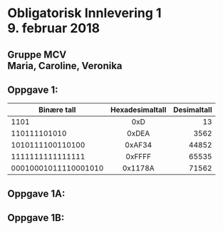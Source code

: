 
<h1>Obligatorisk Innlevering 1<br>
9. februar 2018</h1>
<h2>Gruppe MCV <br>
Maria, Caroline, Veronika</h2>

<h2>Oppgave 1:</h2>

| Binære tall          | Hexadesimaltall | Desimaltall |
| -------------        |:-------------:  | -----:      |
| 1101                 | 0xD             | 13          |
| 110111101010         | 0xDEA           | 3562        |
| 1010111100110100     | 0xAF34          | 44852       |
| 1111111111111111     | 0xFFFF          | 65535       |
| 00010001011110001010 | 0x1178A         | 71562       |


<h2>Oppgave 1A:</h2>

<h2>Oppgave 1B:</h2>

